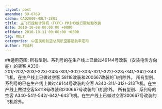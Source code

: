 ```yaml
---
layout: post
amendno: 39-6769
cadno: CAD2009-MULT-28R1
title: 主飞行控制计算机（FCPC）PRIM3放行限制和改装
date: 2010-10-08 00:00:00 +0800
effdate: 2010-10-11 00:00:00 +0800
tag: MULT
categories: 中国民用航空总局航空器适航审定司
author: 刘延利
---
```


##适用范围:
所有型别、系列号的在生产线上已做过49144号改装（安装电传方向舵）的空客 A330-201/-202/-203/-223/-243/-301/-302/-303/-321/-322/-323/-341/-342/-343飞机，在生产线上已做过空客 58118改装和200667改装的飞机除外。
所有型别、系列号的已在生产线上做过49144号改装的空客 A340-311/-312/-313飞机。在生产线上做过空客58118号改装和200667号改装的飞机除外。
所有型别、系列号的空客 A340-541/-542/-642/-643飞机。在生产线上已做过空客200667号改装的飞机除外。

